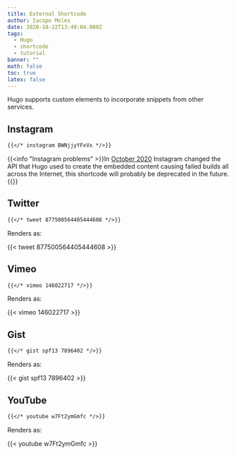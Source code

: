 ```yaml
---
title: External Shortcode
author: Iacopo Moles
date: 2020-10-22T13:49:04.000Z
tags:
  - Hugo
  - shortcode
  - tutorial
banner: ""
math: false
toc: true
latex: false
---
```

Hugo supports custom elements to incorporate snippets from other services.

<!--more-->

## Instagram

```markdown
{{</* instagram BWNjjyYFxVx */>}}
```
{{<info "Instagram problems" >}}In [October 2020](https://www.searchenginejournal.com/facebook-instagram-drop-support-for-wordpress-embeds/383847/) Instagram changed the API that Hugo used to create the embedded content causing failed builds all across the Internet, this shortcode will probably be deprecated in the future.{{</info>}}

## Twitter

```markdown
{{</* tweet 877500564405444608 */>}}
```

Renders as:

{{< tweet 877500564405444608 >}}

## Vimeo

```markdown
{{</* vimeo 146022717 */>}}
```

Renders as:

{{< vimeo 146022717 >}}

## Gist

```markdown
{{</* gist spf13 7896402 */>}}
```

Renders as:

{{< gist spf13 7896402 >}}

## YouTube

```markdown
{{</* youtube w7Ft2ymGmfc */>}}
```

Renders as:

{{< youtube w7Ft2ymGmfc >}}